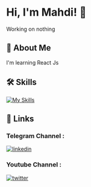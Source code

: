 # Hi, I'm Mahdi! 👋
Working on nothing

## 🚀 About Me

I'm learning React Js




## 🛠 Skills
[![My Skills](https://skillicons.dev/icons?i=js,html,css,git,github,ps,tailwind,scss)](https://skillicons.dev)

## 🔗 Links

### Telegram Channel :
[![linkedin](https://img.shields.io/badge/telegram-0A66C2?style=for-the-badge&logo=telegram&logoColor=white)](https://t.me/CleverDevs) 
### Youtube Channel :
[![twitter](https://img.shields.io/badge/youtube-ff0000?style=for-the-badge&logo=youtube&logoColor=white)](https://www.youtube.com/channel/UCqgreCj7iTFHe2c5pF7WxmQ/)


